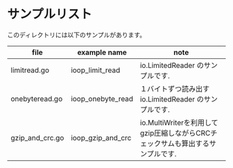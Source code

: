 # サンプルリスト

このディレクトリには以下のサンプルがあります。

| file            | example name      | note                                                                           |
| --------------- | ----------------- | ------------------------------------------------------------------------------ |
| limitread.go    | ioop_limit_read   | io.LimitedReader のサンプルです.                                               |
| onebyteread.go  | ioop_onebyte_read | １バイトずつ読み出す io.LimitedReader のサンプルです.                          |
| gzip_and_crc.go | ioop_gzip_and_crc | io.MultiWriterを利用してgzip圧縮しながらCRCチェックサムも算出するサンプルです. |
